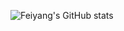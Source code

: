 ![Feiyang's GitHub stats](https://github-readme-stats-ten-gilt.vercel.app/api?username=fish2018&count_private=false&show_icons=true&theme=radical&include_all_commits=true)  
